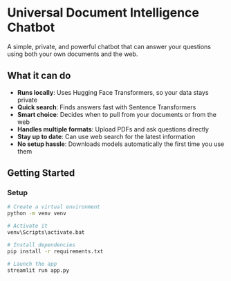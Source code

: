 # Universal Document Intelligence Chatbot  

A simple, private, and powerful chatbot that can answer your questions using both your own documents and the web.  

## What it can do  
- **Runs locally**: Uses Hugging Face Transformers, so your data stays private  
- **Quick search**: Finds answers fast with Sentence Transformers  
- **Smart choice**: Decides when to pull from your documents or from the web  
- **Handles multiple formats**: Upload PDFs and ask questions directly  
- **Stay up to date**: Can use web search for the latest information  
- **No setup hassle**: Downloads models automatically the first time you use them  

## Getting Started  

### Setup  
```bash
# Create a virtual environment
python -m venv venv  

# Activate it
venv\Scripts\activate.bat  

# Install dependencies
pip install -r requirements.txt  

# Launch the app
streamlit run app.py  
